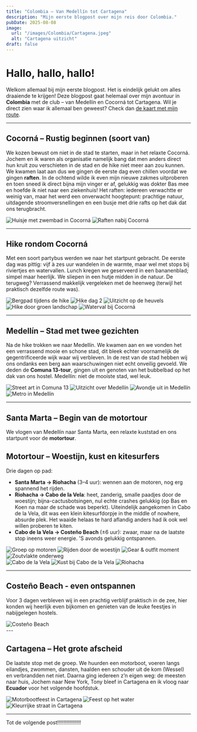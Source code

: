 ```yaml
---
title: "Colombia – Van Medellín tot Cartagena"
description: "Mijn eerste blogpost over mijn reis door Colombia."
pubDate: 2025-08-08
image:
  url: "/images/Colombia/Cartagena.jpeg"
  alt: "Cartagena uitzicht"
draft: false
---
```


# Hallo, hallo, hallo!
Welkom allemaal bij mijn eerste blogpost. Het is eindelijk gelukt om alles draaiende te krijgen! Deze blogpost gaat helemaal over mijn avontuur in **Colombia** met de club – van Medellín en Cocorná tot Cartagena. Wil je direct zien waar ik allemaal ben geweest? Check dan [de kaart met mijn route](/map/).

---

## Cocorná – Rustig beginnen (soort van)
We kozen bewust om niet in de stad te starten, maar in het relaxte Cocorná. Jochem en ik waren als organisatie namelijk bang dat men anders direct hun kruit zou verschieten in de stad en de hike niet meer aan zou kunnen. We kwamen laat aan dus we gingen de eerste dag even chillen voordat we gingen **raften**. In de ochtend wilde ik even mijn nieuwe zakmes uitproberen en toen sneed ik direct bijna mijn vinger er af, gelukkig was dokter Bas mee en hoefde ik niet naar een ziekenhuis! Het raften: iedereen verwachtte er weinig van, maar het werd een onverwacht hoogtepunt: prachtige natuur, uitdagende stroomversnellingen en een busje met drie rafts op het dak dat ons terugbracht.

<div class="photo-grid">
  <img src="/images/Colombia/corcorna-huisje1enacht.jpeg" alt="Huisje met zwembad in Cocorná" />
  <img src="/images/Colombia/cocorna-raften.JPG" alt="Raften nabij Cocorná" />
</div>

---

## Hike rondom Cocorná
Met een soort partybus werden we naar het startpunt gebracht. De eerste dag was pittig: vijf à zes uur wandelen in de warmte, maar wel met stops bij riviertjes en watervallen. Lunch kregen we geserveerd in een bananenblad; simpel maar heerlijk. We sliepen in een hutje midden in de natuur. De terugweg? Verrassend makkelijk vergeleken met de heenweg (terwijl het praktisch dezelfde route was).

<div class="photo-grid">
  <img src="/images/Colombia/Cocorna-hike.jpeg" alt="Bergpad tijdens de hike" />
  <img src="/images/Colombia/corcona-hike2.jpeg" alt="Hike dag 2" />
  <img src="/images/Colombia/cocorna-hike3.jpeg" alt="Uitzicht op de heuvels" />
  <img src="/images/Colombia/cocorna-hike4.jpeg" alt="Hike door groen landschap" />
  <img src="/images/Colombia/Cocorna-waterval.JPG" alt="Waterval bij Cocorná" />
</div>

---

## Medellín – Stad met twee gezichten
Na de hike trokken we naar Medellín. We kwamen aan en we vonden het een verrassend mooie en schone stad, dit bleek echter voornamelijk de gegentrificeerde wijk waar wij verbleven. In de rest van de stad hebben wij ons ondanks een berg aan waarschuwingen niet echt onveilig gevoeld. We deden de **Comuna 13-tour**, gingen uit en genoten van het bubbelbad op het dak van ons hostel. Medellín: niet de mooiste stad, wel leuk.

<div class="photo-grid">
  <img src="/images/Colombia/Medellin-communa13.jpeg" alt="Street art in Comuna 13" />
  <img src="/images/Colombia/medellin.JPG" alt="Uitzicht over Medellín" />
  <img src="/images/Colombia/Medellin-uitgaan.jpg" alt="Avondje uit in Medellín" />
  <img src="/images/Colombia/medellin-metro.JPG" alt="Metro in Medellín" />
</div>

---

## Santa Marta – Begin van de motortour
We vlogen van Medellín naar Santa Marta, een relaxte kuststad en ons startpunt voor de **motortour**.

## Motortour – Woestijn, kust en kitesurfers
Drie dagen op pad:
- **Santa Marta → Riohacha** (3–4 uur): wennen aan de motoren, nog erg spannend het rijden.  
- **Riohacha → Cabo de la Vela**: heet, zanderig, smalle paadjes door de woestijn; bijna-cactusbotsingen, nul echte crashes gelukkig (op Bas en Koen na maar de schade was beperkt). Uiteindelijk aangekomen in Cabo de la Vela, dit was een klein kitesurfdorpje in the middle of nowhere, absurde plek. Het waaide helaas te hard aflandig anders had ik ook wel willen proberen te kiten.
- **Cabo de la Vela → Costeño Beach** (±6 uur): zwaar, maar na de laatste stop ineens weer energie. 'S avonds gelukkig ontspannen.

<div class="photo-grid">
  <img src="/images/Colombia/motortour-group.jpeg" alt="Groep op motoren" />
  <img src="/images/Colombia/motortour-woestijn.jpeg" alt="Rijden door de woestijn" />
  <img src="/images/Colombia/motortour-outfir.jpeg" alt="Gear & outfit moment" />
  <img src="/images/Colombia/motortour-zoutvlakte.JPG" alt="Zoutvlakte onderweg" />
</div>

<div class="photo-grid">
  <img src="/images/Colombia/motortour-cabodelavela.jpeg" alt="Cabo de la Vela" />
  <img src="/images/Colombia/motortour-cabodelavela2.jpeg" alt="Kust bij Cabo de la Vela" />
  <img src="/images/Colombia/Rioacha.JPG" alt="Riohacha" />
</div>

---
## Costeño Beach - even ontspannen

Voor 3 dagen verbleven wij in een prachtig verblijf praktisch in de zee, hier konden wij heerlijk even bijkomen en genieten van de leuke feestjes in nabijgelegen hostels.


<div class="photo-grid">
  <img src="/images/Colombia/costenobeach.jpeg" alt="Costeño Beach" />
</div>
---

## Cartagena – Het grote afscheid
De laatste stop met de groep. We huurden een motorboot, voeren langs eilandjes, zwommen, dansten, haalden een schouder uit de kom (Wessel) en verbrandden net niet. Daarna ging iedereen z’n eigen weg: de meesten naar huis, Jochem naar New York, Tony bleef in Cartagena en ik vloog naar **Ecuador** voor het volgende hoofdstuk.

<div class="photo-grid">
  <img src="/images/Colombia/cartagena-motorboatparty.jpeg" alt="Motorbootfeest in Cartagena" />
  <img src="/images/Colombia/cartagena-motorboatparty2.JPG" alt="Feest op het water" />
  <img src="/images/Colombia/Cartagena.jpeg" alt="Kleurrijke straat in Cartagena" />
</div>

---

Tot de volgende post!!!!!!!!!!!!!!!!